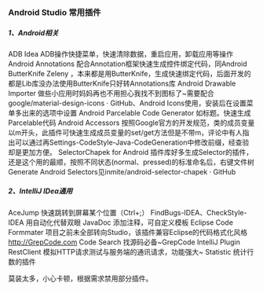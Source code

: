 ### Android Studio 常用插件

##### 1、Android相关
ADB Idea ADB操作快捷菜单，快速清除数据，重启应用，卸载应用等操作
Android Annotations 配合Annotation框架快速生成控件绑定代码，同Android ButterKnife Zeleny ，本来都是用ButterKnife，生成快速绑定代码，后面开发的都是Lib库没办法使用ButterKnife只好转Annotations库
Android Drawable Importer 做些小应用时妈妈再也不用担心我找不到图标了~需要配合google/material-design-icons · GitHub、Android Icons使用，安装后在设置菜单多出来的选项中设置
Android Parcelable Code Generator 如标题。快速生成Parcelable代码
Android Accessors 按照Google官方的开发规范，类的成员变量以m开头，此插件可快速生成成员变量的set/get方法但是不带m，评论中有人指出可以通过再Settings-CodeStyle-Java-CodeGeneration中修改前缀，经查验却是更加方便。
SelectorChapek for Android 插件库好多生成Selector的插件，还是这个用的最顺，按照不同状态(normal、pressed)的标准命名后，右键文件树Generate Android Selectors见inmite/android-selector-chapek · GitHub



##### 2、IntelliJ IDea通用
AceJump 快速跳转到屏幕某个位置（Ctrl+;）
FindBugs-IDEA、CheckStyle-IDEA 用自动化代替双眼
JavaDoc 添加注释，可自定义模板
Eclipse Code Formmater 项目之前未全部转向Studio，该插件兼容Eclipse的代码格式化风格
http://GrepCode.com Code Search 找源码必备~GrepCode IntelliJ Plugin
RestClient 模拟HTTP请求测试与服务端的通讯请求，功能强大~
Statistic  统计行数的插件


莫装太多，小心卡顿，根据需求禁用部分插件。
